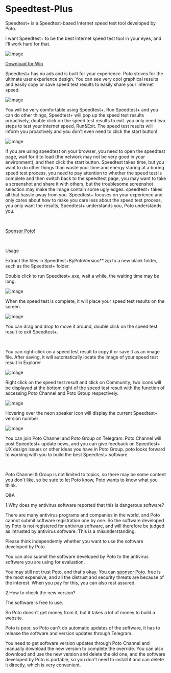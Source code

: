 # Speedtest-Plus

Speedtest+ is a Speedtest-based Internet speed test tool developed by Poto. 

I want Speedtest+ to be the best Internet speed test tool in your eyes, and I'll work hard for that.

![image](https://user-images.githubusercontent.com/59009389/209684141-2753f001-a9e1-473f-a793-850030fea284.png)

[Download for Win](https://github.com/isPoto/Speedtest-Plus/releases)

Speedtest+ has no ads and is built for your experience. Poto strives for the ultimate user experience design. You can see very cool graphical results and easily copy or save speed test results to easily share your internet speed.

![image](https://user-images.githubusercontent.com/59009389/209684150-20e1b381-0088-43f0-8cbc-5306e0328924.png)


You will be very comfortable using Speedtest+. Run Speedtest+ and you can do other things, Speedtest+ will pop up the speed test results proactively, double click on the speed test results to exit. you only need two steps to test your internet speed, Run&Exit. The speed test results will inform you proactively and you don't even need to click the start button!

![image](https://user-images.githubusercontent.com/59009389/209684163-62236c3d-8a45-4ab5-83c6-2ba017b10b26.png)


If you are using speedtest on your browser, you need to open the speedtest page, wait for it to load (the network may not be very good in your environment), and then click the start button. Speedtest takes time, but you want to do other things than waste your time and energy staring at a boring speed test process, you need to pay attention to whether the speed test is complete and then switch back to the speedtest page, you may want to take a screenshot and share it with others, but the troublesome screenshot selection may make the image contain some ugly edges. speedtest+ takes all that hassle away from you. Speedtest+ focuses on your experience and only cares about how to make you care less about the speed test process, you only want the results, Speedtest+ understands you, Poto understands you.

​

[Sponsor Poto!](https://ko-fi.com/ispoto)

​​

Usage

Extract the files in Speedtest+ByPotoVersion**.zip to a new blank folder, such as the Speedtest+ folder.



Double click to run Speedtest+.exe, wait a while, the waiting time may be long.

![image](https://user-images.githubusercontent.com/59009389/209684176-0f5fb063-7014-4ce5-bc8f-3266acded892.png)




When the speed test is complete, it will place your speed test results on the screen.

![image](https://user-images.githubusercontent.com/59009389/209684194-8b6b27bb-512e-4a6a-927b-932dd3c52b88.png)




You can drag and drop to move it around, double click on the speed test result to exit Speedtest+.

​

You can right-click on a speed test result to copy it or save it as an image file.
After saving, it will automatically locate the image of your speed test result in Explorer

![image](https://user-images.githubusercontent.com/59009389/209684211-a91e53e0-3e79-49f9-b170-d41403c2dcb7.png)




Right click on the speed test result and click on Community, two icons will be displayed at the bottom right of the speed test result with the function of accessing Poto Channel and Poto Group respectively.

![image](https://user-images.githubusercontent.com/59009389/209684230-2832a240-779c-4433-b69b-ebfcaa746930.png)






Hovering over the neon speaker icon will display the current Speedtest+ version number

![image](https://user-images.githubusercontent.com/59009389/209684244-851ed0af-d960-41bb-ad25-ea014e5ef27b.png)




You can join Poto Channel and Poto Group on Telegram. Poto Channel will post Speedtest+ update news, and you can give feedback on Speedtest+ UX design issues or other ideas you have in Poto Group. poto looks forward to working with you to build the best Speedtest+ software.

​

Poto Channel & Group is not limited to topics, so there may be some content you don't like, so be sure to let Poto know, Poto wants to know what you think.




Q&A

1.Why does my antivirus software reported that this is dangerous software?

There are many antivirus programs and companies in the world, and Poto cannot submit software registration one by one. So the software developed by Poto is not registered for antivirus software, and will therefore be judged as intrusted by antivirus software. This is a misunderstanding.

Please think independently whether you want to use the software developed by Poto.

You can also submit the software developed by Poto to the antivirus software you are using for evaluation.

You may still not trust Poto, and that's okay. You can [sponsor Poto](https://ko-fi.com/ispoto). free is the most expensive, and all the distrust and security threats are because of the interest. When you pay for this, you can also rest assured.



2.How to check the new version?

The software is free to use.

So Poto doesn't get money from it, but it takes a lot of money to build a website. 

Poto is poor, so Poto can't do automatic updates of the software, it has to release the software and version updates through Telegram.

You need to get software version updates through Poto Channel and manually download the new version to complete the override. You can also download and use the new version and delete the old one, and the software developed by Poto is portable, so you don't need to install it and can delete it directly, which is very convenient.

​
